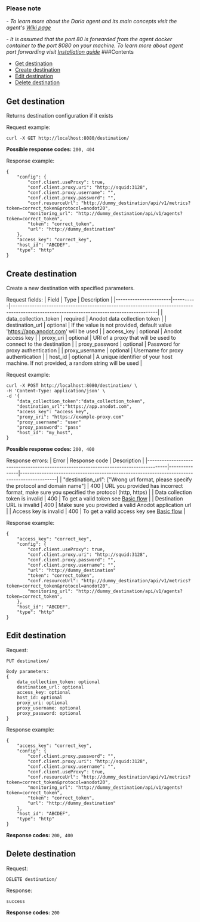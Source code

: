 ### Please note
_- To learn more about the Daria agent and its main concepts visit the agent's [Wiki page](https://github.com/anodot/daria/wiki)_

_- It is assumed that the port 80 is forwarded from the agent docker container to the port 8080 on your machine. To
learn more about agent port forwarding visit [Installation guide](https://github.com/anodot/daria/wiki#how-to-install)_
###Contents
* [Get destination](#get-destination])
* [Create destination](#create-destination)
* [Edit destination](#edit-destination)
* [Delete destination](#delete-destination)

Get destination
---------------
Returns destination configuration if it exists


Request example:
```
curl -X GET http://localhost:8080/destination/
```

**Possible response codes:** `200, 404`

Response example:
```
{
    "config": {
        "conf.client.useProxy": true,
        "conf.client.proxy.uri": "http://squid:3128",
        "conf.client.proxy.username": "",
        "conf.client.proxy.password": "",
        "conf.resourceUrl": "http://dummy_destination/api/v1/metrics?token=correct_token&protocol=anodot20",
        "monitoring_url": "http://dummy_destination/api/v1/agents?token=correct_token",
        "token": "correct_token",
        "url": "http://dummy_destination"
    },
    "access_key": "correct_key",
    "host_id": "ABCDEF",
    "type": "http"
}
```

Create destination
------------------
Create a new destination with specified parameters.

Request fields:
| Field                 | Type     | Description                                                                                                                               |
|-----------------------|----------|-------------------------------------------------------------------------------------------------------------------------------------------|
| data_collection_token | required | Anodot data collection token                                                                                                              |
| destination_url       | optional |  If the value is not provided, default value 'https://app.anodot.com' will be used |
| access_key            | optional | Anodot access key                                                                                                                         |
| proxy_uri             | optional | URI of a proxy that will be used to connect to the destination                                                                            |
| proxy_password        | optional | Password for proxy authentication                                                                                                         |
| proxy_username        | optional | Username for proxy authentication                                                                                                         |
| host_id               | optional | A unique identifier of your host machine. If not provided, a random string will be used                                                   |

Request example:
```
curl -X POST http://localhost:8080/destination/ \
-H 'Content-Type: application/json' \
-d '{
    "data_collection_token":"data_collection_token",
    "destination_url":"https://app.anodot.com",
    "access_key": "access_key",
    "proxy_uri": "https://example-proxy.com"
    "proxy_username": "user"
    "proxy_password": "pass"
    "host_id": "my_host",
}

```
**Possible response codes:** `200, 400`

Response errors:
| Error                                                                                | Response code | Description                                                                                 |
|--------------------------------------------------------------------------------------|---------------|---------------------------------------------------------------------------------------------|
| "destination_url": ["Wrong url format, please specify the protocol and domain name"] | 400           | URL you provided has incorrect format, make sure you specified the protocol (http, https)   |
| Data collection token is invalid                                                     | 400           | To get a valid token see [Basic flow](https://github.com/anodot/daria/wiki#basic-flow)      |
| Destination URL is invalid                                                           | 400           | Make sure you provided a valid Anodot application url                                       |
| Access key is invalid                                                                | 400           | To get a valid access key see [Basic flow](https://github.com/anodot/daria/wiki#basic-flow) |

Response example:
```
{
    "access_key": "correct_key",
    "config": {
        "conf.client.useProxy": true,
        "conf.client.proxy.uri": "http://squid:3128",
        "conf.client.proxy.password": "",
        "conf.client.proxy.username": "",
        "url": "http://dummy_destination"
        "token": "correct_token",
        "conf.resourceUrl": "http://dummy_destination/api/v1/metrics?token=correct_token&protocol=anodot20",
        "monitoring_url": "http://dummy_destination/api/v1/agents?token=correct_token",
    },
    "host_id": "ABCDEF",
    "type": "http"
}
```

Edit destination
----------------

Request:
```
PUT destination/

Body parameters:
{
    data_collection_token: optional
    destination_url: optional
    access_key: optional
    host_id: optional
    proxy_uri: optional
    proxy_username: optional
    proxy_password: optional
}

```
Response example:
```
{
    "access_key": "correct_key",
    "config": {
        "conf.client.proxy.password": "",
        "conf.client.proxy.uri": "http://squid:3128",
        "conf.client.proxy.username": "",
        "conf.client.useProxy": true,
        "conf.resourceUrl": "http://dummy_destination/api/v1/metrics?token=correct_token&protocol=anodot20",
        "monitoring_url": "http://dummy_destination/api/v1/agents?token=correct_token",
        "token": "correct_token",
        "url": "http://dummy_destination"
    },
    "host_id": "ABCDEF",
    "type": "http"
}
```
**Response codes:** `200, 400`

Delete destination
------------------
Request:
```
DELETE destination/
```
Response:
```
success
```
**Response codes:** `200`
